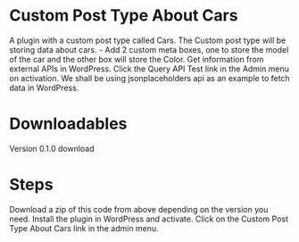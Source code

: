 # Custom Post Type About Cars 
A plugin with a custom post type called Cars. The Custom post type will be storing data about cars. - Add 2 custom meta boxes, one to store the model of the car and the other box will store the Color.
Get information from external APIs in WordPress. Click the Query API Test link in the Admin menu on activation. We shall be using jsonplaceholders api as an example to fetch data in WordPress.

# Downloadables
Version 0.1.0 download
# Steps
Download a zip of this code from above depending on the version you need.
Install the plugin in WordPress and activate.
Click on the Custom Post Type About Cars link in the admin menu.

